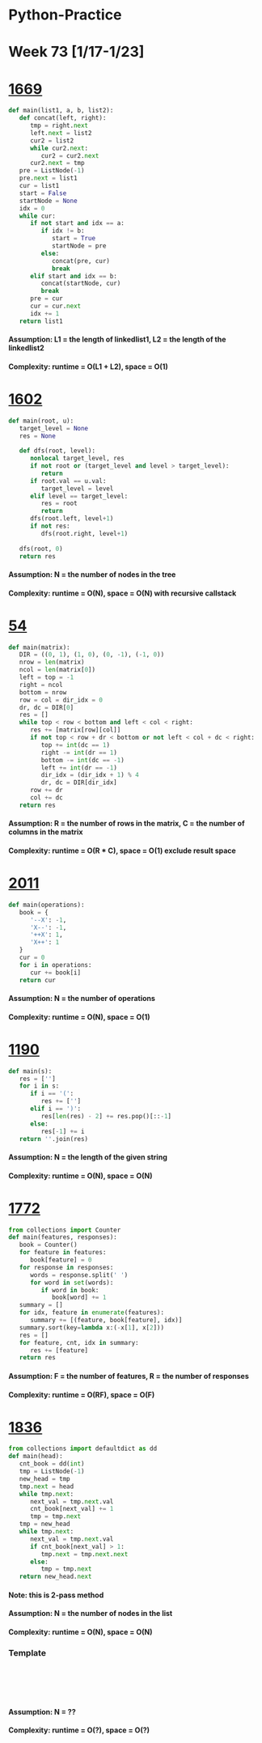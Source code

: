 # Python-Practice

# Week 73 [1/17-1/23]

# [1669](https://leetcode.com/problems/merge-in-between-linked-lists/)
```python
def main(list1, a, b, list2):
   def concat(left, right):
      tmp = right.next
      left.next = list2
      cur2 = list2
      while cur2.next:
         cur2 = cur2.next
      cur2.next = tmp
   pre = ListNode(-1)
   pre.next = list1
   cur = list1
   start = False
   startNode = None
   idx = 0
   while cur:
      if not start and idx == a:
         if idx != b:
            start = True
            startNode = pre
         else:
            concat(pre, cur)
            break
      elif start and idx == b:
         concat(startNode, cur)
         break
      pre = cur
      cur = cur.next
      idx += 1
   return list1
```
#### Assumption: L1 = the length of linkedlist1, L2 = the length of the linkedlist2
#### Complexity: runtime = O(L1 + L2), space = O(1)

# [1602](https://leetcode.com/problems/find-nearest-right-node-in-binary-tree/)
```python
def main(root, u):
   target_level = None
   res = None
   
   def dfs(root, level):
      nonlocal target_level, res
      if not root or (target_level and level > target_level):
         return
      if root.val == u.val:
         target_level = level
      elif level == target_level:
         res = root
         return
      dfs(root.left, level+1)
      if not res:
         dfs(root.right, level+1)
   
   dfs(root, 0)
   return res       
```
#### Assumption: N = the number of nodes in the tree
#### Complexity: runtime = O(N), space = O(N) with recursive callstack

# [54](https://leetcode.com/problems/spiral-matrix/)
```python
def main(matrix):
   DIR = ((0, 1), (1, 0), (0, -1), (-1, 0))
   nrow = len(matrix)
   ncol = len(matrix[0])
   left = top = -1
   right = ncol
   bottom = nrow
   row = col = dir_idx = 0
   dr, dc = DIR[0]
   res = []
   while top < row < bottom and left < col < right:
      res += [matrix[row][col]]
      if not top < row + dr < bottom or not left < col + dc < right:
         top += int(dc == 1)
         right -= int(dr == 1)
         bottom -= int(dc == -1)
         left += int(dr == -1)
         dir_idx = (dir_idx + 1) % 4
         dr, dc = DIR[dir_idx]
      row += dr
      col += dc
   return res     
```
#### Assumption: R = the number of rows in the matrix, C = the number of columns in the matrix
#### Complexity: runtime = O(R * C), space = O(1) exclude result space

# [2011](https://leetcode.com/problems/final-value-of-variable-after-performing-operations/)
```python
def main(operations):
   book = {
      '--X': -1,
      'X--': -1,
      '++X': 1,
      'X++': 1
   }
   cur = 0
   for i in operations:
      cur += book[i]
   return cur
```
#### Assumption: N = the number of operations
#### Complexity: runtime = O(N), space = O(1)

# [1190](https://leetcode.com/problems/reverse-substrings-between-each-pair-of-parentheses/)
```python
def main(s):
   res = ['']
   for i in s:
      if i == '(':
         res += ['']
      elif i == ')':
         res[len(res) - 2] += res.pop()[::-1]
      else:
         res[-1] += i
   return ''.join(res)
```
#### Assumption: N = the length of the given string
#### Complexity: runtime = O(N), space = O(N)

# [1772](https://leetcode.com/problems/sort-features-by-popularity/)
```python
from collections import Counter
def main(features, responses):
   book = Counter()
   for feature in features:
      book[feature] = 0
   for response in responses:
      words = response.split(' ')
      for word in set(words):
         if word in book:
            book[word] += 1
   summary = []
   for idx, feature in enumerate(features):
      summary += [(feature, book[feature], idx)]
   summary.sort(key=lambda x:(-x[1], x[2]))
   res = []
   for feature, cnt, idx in summary:
      res += [feature]
   return res
```
#### Assumption: F = the number of features, R = the number of responses
#### Complexity: runtime = O(RF), space = O(F)

# [1836](https://leetcode.com/problems/remove-duplicates-from-an-unsorted-linked-list/)
```python
from collections import defaultdict as dd
def main(head):
   cnt_book = dd(int)
   tmp = ListNode(-1)
   new_head = tmp
   tmp.next = head
   while tmp.next:
      next_val = tmp.next.val
      cnt_book[next_val] += 1
      tmp = tmp.next
   tmp = new_head
   while tmp.next:
      next_val = tmp.next.val
      if cnt_book[next_val] > 1:
         tmp.next = tmp.next.next
      else:
         tmp = tmp.next
   return new_head.next
```
#### Note: this is 2-pass method
#### Assumption: N = the number of nodes in the list
#### Complexity: runtime = O(N), space = O(N)

### Template
# []()
```sql
```

# []()
```python
```
#### Assumption: N = ??
#### Complexity: runtime = O(?), space = O(?)
